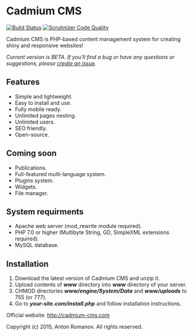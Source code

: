 # Cadmium CMS

[![Build Status](https://scrutinizer-ci.com/g/junepaik/cadmium-cms/badges/build.png?b=master)](https://scrutinizer-ci.com/g/junepaik/cadmium-cms/build-status/master)
[![Scrutinizer Code Quality](https://scrutinizer-ci.com/g/junepaik/cadmium-cms/badges/quality-score.png?b=master)](https://scrutinizer-ci.com/g/junepaik/cadmium-cms/?branch=master)

Cadmium CMS is PHP-based content management system for creating shiny and responsive websites!

*Current version is BETA. If you'll find a bug or have any questions or suggestions, please [create an issue](https://github.com/junepaik/cadmium-cms/issues/new).*

## Features

 - Simple and lightweight.
 - Easy to install and use.
 - Fully mobile ready.
 - Unlimited pages nesting.
 - Unlimited users.
 - SEO friendly.
 - Open-source.

## Coming soon

 - Publications.
 - Full-featured multi-language system.
 - Plugins system.
 - Widgets.
 - File manager.

## System requirments

 - Apache web server (mod_rewrite module required).
 - PHP 7.0 or higher (Multibyte String, GD, SimpleXML extensions required).
 - MySQL database.

## Installation

 1. Download the latest version of Cadmium CMS and unzip it.
 2. Upload contents of ***www*** directory into ***www*** directory of your server.
 3. CHMOD directories ***www/engine/System/Data*** and ***www/uploads*** to 755 (or 777).
 4. Go to ***your-site.com/install.php*** and follow installation instructions.

Official website: http://cadmium-cms.com

Copyright (c) 2015, Anton Romanov. All rights reserved.
